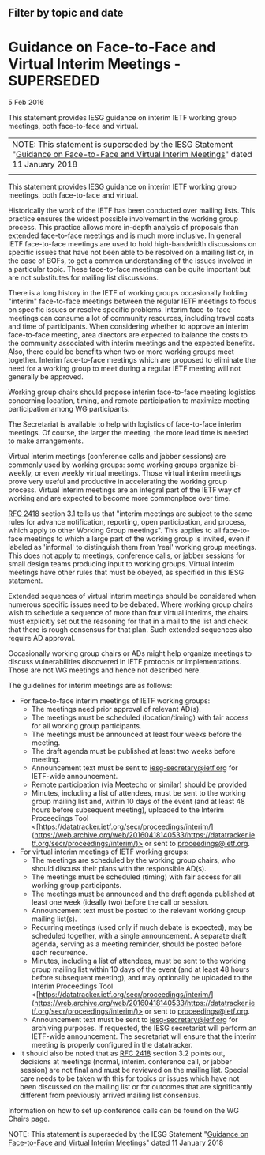 Filter by topic and date
------------------------

Guidance on Face-to-Face and Virtual Interim Meetings - SUPERSEDED
==================================================================

5 Feb 2016

This statement provides IESG guidance on interim IETF working group meetings, both face-to-face and virtual.



|  |
| --- |
| NOTE: This statement is superseded by the IESG Statement "[Guidance on Face-to-Face and Virtual Interim Meetings](https://www.ietf.org/about/groups/iesg/statements/interim-meetings-guidance-2018-01-11/)" dated 11 January 2018 |
|  |

This statement provides IESG guidance on interim IETF working group meetings, both face-to-face and virtual.

Historically the work of the IETF has been conducted over mailing lists. This practice ensures the widest possible involvement in the working group process. This practice allows more in-depth analysis of proposals than extended face-to-face meetings and is much more inclusive. In general IETF face-to-face meetings are used to hold high-bandwidth discussions on specific issues that have not been able to be resolved on a mailing list or, in the case of BOFs, to get a common understanding of the issues involved in a particular topic. These face-to-face meetings can be quite important but are not substitutes for mailing list discussions.

There is a long history in the IETF of working groups occasionally holding "interim" face-to-face meetings between the regular IETF meetings to focus on specific issues or resolve specific problems. Interim face-to-face meetings can consume a lot of community resources, including travel costs and time of participants. When considering whether to approve an interim face-to-face meeting, area directors are expected to balance the costs to the community associated with interim meetings and the expected benefits. Also, there could be benefits when two or more working groups meet together. Interim face-to-face meetings which are proposed to eliminate the need for a working group to meet during a regular IETF meeting will not generally be approved.

Working group chairs should propose interim face-to-face meeting logistics concerning location, timing, and remote participation to maximize meeting participation among WG participants.

The Secretariat is available to help with logistics of face-to-face interim meetings. Of course, the larger the meeting, the more lead time is needed to make arrangements.

Virtual interim meetings (conference calls and jabber sessions) are commonly used by working groups: some working groups organize bi-weekly, or even weekly virtual meetings. Those virtual interim meetings prove very useful and productive in accelerating the working group process. Virtual interim meetings are an integral part of the IETF way of working and are expected to become more commonplace over time.

[RFC 2418](https://web.archive.org/web/20160418140533/http://tools.ietf.org/html/rfc2418) section 3.1 tells us that "interim meetings are subject to the same rules for advance notification, reporting, open participation, and process, which apply to other Working Group meetings". This applies to all face-to-face meetings to which a large part of the working group is invited, even if labeled as 'informal' to distinguish them from 'real' working group meetings. This does not apply to meetings, conference calls, or jabber sessions for small design teams producing input to working groups. Virtual interim meetings have other rules that must be obeyed, as specified in this IESG statement.

Extended sequences of virtual interim meetings should be considered when numerous specific issues need to be debated. Where working group chairs wish to schedule a sequence of more than four virtual interims, the chairs must explicitly set out the reasoning for that in a mail to the list and check that there is rough consensus for that plan. Such extended sequences also require AD approval.

Occasionally working group chairs or ADs might help organize meetings to discuss vulnerabilities discovered in IETF protocols or implementations. Those are not WG meetings and hence not described here.

The guidelines for interim meetings are as follows:

* For face-to-face interim meetings of IETF working groups:
	+ The meetings need prior approval of relevant AD(s).
	+ The meetings must be scheduled (location/timing) with fair access for all working group participants.
	+ The meetings must be announced at least four weeks before the meeting.
	+ The draft agenda must be published at least two weeks before meeting.
	+ Announcement text must be sent to [iesg-secretary@ietf.org](https://web.archive.org/web/20160418140533/mailto:iesg-secretary@ietf.org) for IETF-wide announcement.
	+ Remote participation (via Meetecho or similar) should be provided
	+ Minutes, including a list of attendees, must be sent to the working group mailing list and, within 10 days of the event (and at least 48 hours before subsequent meeting), uploaded to the Interim Proceedings Tool <[https://datatracker.ietf.org/secr/proceedings/interim/](https://web.archive.org/web/20160418140533/https://datatracker.ietf.org/secr/proceedings/interim/)> or sent to [proceedings@ietf.org](https://web.archive.org/web/20160418140533/mailto:proceedings@ietf.org).
* For virtual interim meetings of IETF working groups:
	+ The meetings are scheduled by the working group chairs, who should discuss their plans with the responsible AD(s).
	+ The meetings must be scheduled (timing) with fair access for all working group participants.
	+ The meetings must be announced and the draft agenda published at least one week (ideally two) before the call or session.
	+ Announcement text must be posted to the relevant working group mailing list(s).
	+ Recurring meetings (used only if much debate is expected), may be scheduled together, with a single announcement. A separate draft agenda, serving as a meeting reminder, should be posted before each recurrence.
	+ Minutes, including a list of attendees, must be sent to the working group mailing list within 10 days of the event (and at least 48 hours before subsequent meeting), and may optionally be uploaded to the Interim Proceedings Tool <[https://datatracker.ietf.org/secr/proceedings/interim/](https://web.archive.org/web/20160418140533/https://datatracker.ietf.org/secr/proceedings/interim/)> or sent to ​[proceedings@ietf.org](https://web.archive.org/web/20160418140533/mailto:proceedings@ietf.org).
	+ Announcement text must be sent to [iesg-secretary@ietf.org](https://web.archive.org/web/20160418140533/mailto:iesg-secretary@ietf.org) for archiving purposes. If requested, the IESG secretariat will perform an IETF-wide announcement. The secretariat will ensure that the interim meeting is properly configured in the datatracker.
* It should also be noted that as [RFC 2418](https://web.archive.org/web/20160418140533/http://tools.ietf.org/html/rfc2418) section 3.2 points out, decisions at meetings (normal, interim. conference call, or jabber session) are not final and must be reviewed on the mailing list. Special care needs to be taken with this for topics or issues which have not been discussed on the mailing list or for outcomes that are significantly different from previously arrived mailing list consensus.

Information on how to set up conference calls can be found on the WG Chairs page.

NOTE: This statement is superseded by the IESG Statement "[Guidance on Face-to-Face and Virtual Interim Meetings](https://www.ietf.org/about/groups/iesg/statements/interim-meetings-guidance-2018-01-11/)" dated 11 January 2018


